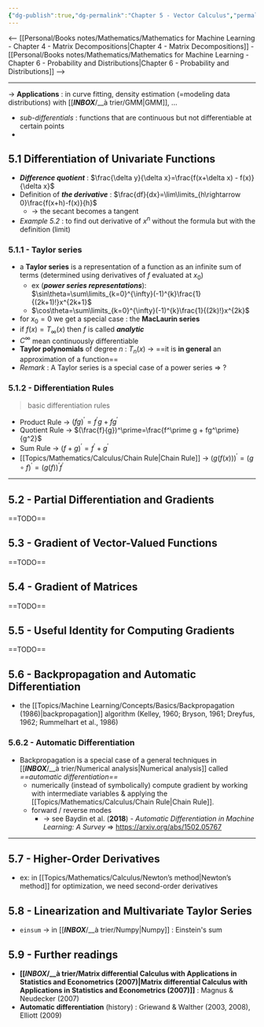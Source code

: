 ```yaml
---
{"dg-publish":true,"dg-permalink":"Chapter 5 - Vector Calculus","permalink":"/Chapter 5 - Vector Calculus/"}
---
```


<-- [[Personal/Books notes/Mathematics/Mathematics for Machine Learning - Chapter 4 - Matrix Decompositions|Chapter 4 - Matrix Decompositions]] - [[Personal/Books notes/Mathematics/Mathematics for Machine Learning - Chapter 6 - Probability and Distributions|Chapter 6 - Probability and Distributions]] -->

---

-> **Applications** : in curve fitting, density estimation (=modeling data distributions) with [[___INBOX___/__à trier/GMM|GMM]], ...
- *sub-differentials* : functions that are continuous but not differentiable at certain points
- 

## 5.1 Differentiation of Univariate Functions

- ***Difference quotient*** : $\frac{\delta y}{\delta x}=\frac{f(x+\delta x) - f(x)}{\delta x}$
- Definition of ***the derivative*** : $\frac{df}{dx}=\lim\limits_{h\rightarrow 0}\frac{f(x+h)-f(x)}{h}$
	- -> the secant becomes a tangent
- *Example 5.2* : to find out derivative of $x^n$ without the formula but with the definition (limit)

### 5.1.1 - Taylor series
- a **Taylor series** is a representation of a function as an infinite sum of terms (determined using derivatives of $f$ evaluated at $x_0$)
	- ex (***power series representations***): $\sin\theta=\sum\limits_{k=0}^{\infty}(-1)^{k}\frac{1}{(2k+1)!}x^{2k+1}$
	- $\cos\theta=\sum\limits_{k=0}^{\infty}(-1)^{k}\frac{1}{(2k)!}x^{2k}$
- for $x_0=0$ we get a special case : the **MacLaurin series**
- if $f(x)=T_\infty(x)$ then $f$ is called ***analytic***
- $C^\infty$ mean continuously differentiable
- **Taylor polynomials** of degree $n$ : $T_n(x)$ -> ==it is **in general** an approximation of a function==
- *Remark* : A Taylor series is a special case of a power series => ?

### 5.1.2 - Differentiation Rules
> basic differentiation rules
- Product Rule -> $(fg)^\prime=f^\prime g + fg^\prime$
- Quotient Rule -> $(\frac{f}{g})^\prime=\frac{f^\prime g + fg^\prime}{g^2}$
- Sum Rule -> $(f+g)^\prime=f^\prime+g^\prime$
- [[Topics/Mathematics/Calculus/Chain Rule|Chain Rule]] -> $(g(f(x)))^\prime=(g\circ f)^\prime=(g(f))^\prime f^\prime$

---
## 5.2 - Partial Differentiation and Gradients

==TODO==


## 5.3 - Gradient of Vector-Valued Functions

==TODO==

## 5.4 - Gradient of Matrices

==TODO==

## 5.5 - Useful Identity for Computing Gradients

==TODO==

## 5.6 - Backpropagation and Automatic Differentiation
- the [[Topics/Machine Learning/Concepts/Basics/Backpropagation (1986)|backpropagation]] algorithm (Kelley, 1960; Bryson, 1961; Dreyfus, 1962; Rummelhart et al., 1986)

### 5.6.2 - Automatic Differentiation
- Backpropagation is a special case of a general techniques in [[___INBOX___/__à trier/Numerical analysis|Numerical analysis]] called *==automatic differentiation==*
	- numerically (instead of symbolically) compute gradient by working with intermediate variables & applying the [[Topics/Mathematics/Calculus/Chain Rule|Chain Rule]].
	- forward / reverse modes
		- -> see Baydin et al. (**2018**) - *Automatic Differentiation in Machine Learning: A Survey* => https://arxiv.org/abs/1502.05767
 
---
## 5.7 - Higher-Order Derivatives
- ex: in [[Topics/Mathematics/Calculus/Newton’s method|Newton’s method]] for optimization, we need second-order derivatives

## 5.8 - Linearization and Multivariate Taylor Series
- `einsum` -> in [[___INBOX___/__à trier/Numpy|Numpy]] : Einstein's sum

## 5.9 - Further readings
- **[[___INBOX___/__à trier/Matrix differential Calculus with Applications in Statistics and Econometrics (2007)|Matrix differential Calculus with Applications in Statistics and Econometrics (2007)]]** : Magnus & Neudecker (2007)
- **Automatic differentiation** (history) : Griewand & Walther (2003, 2008), Elliott (2009)
